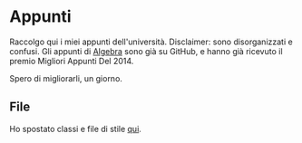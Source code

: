 # Appunti

Raccolgo qui i miei appunti dell'università. Disclaimer: sono disorganizzati e confusi.
Gli appunti di [Algebra](https://github.com/asmeikal/Appunti-Algebra-2014) sono già su GitHub, e hanno già ricevuto il premio Migliori Appunti Del 2014.

Spero di migliorarli, un giorno.

## File

Ho spostato classi e file di stile [qui](https://github.com/asmeikal/latex-common).

